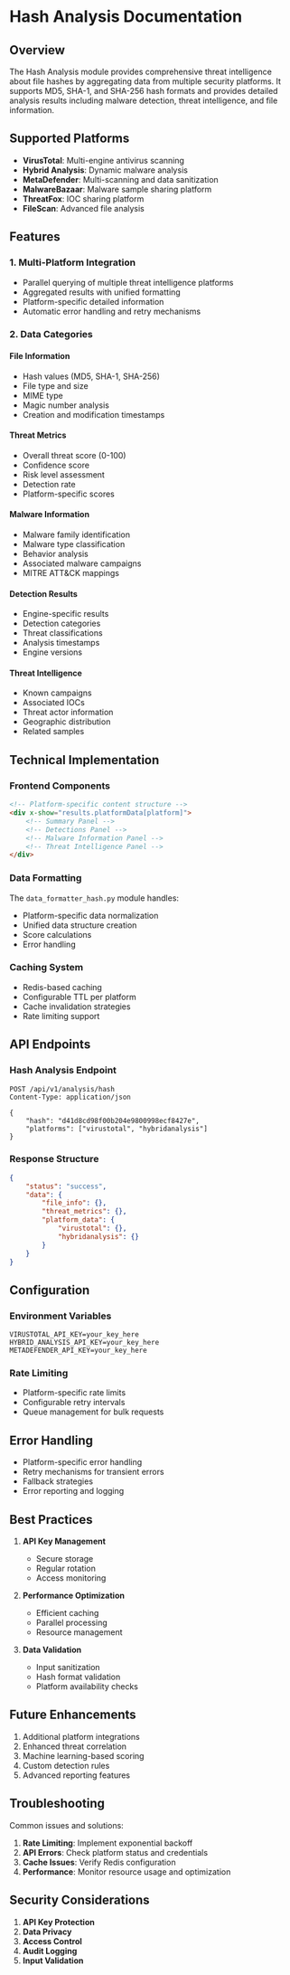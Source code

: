 # Hash Analysis Documentation

## Overview
The Hash Analysis module provides comprehensive threat intelligence about file hashes by aggregating data from multiple security platforms. It supports MD5, SHA-1, and SHA-256 hash formats and provides detailed analysis results including malware detection, threat intelligence, and file information.

## Supported Platforms
- **VirusTotal**: Multi-engine antivirus scanning
- **Hybrid Analysis**: Dynamic malware analysis
- **MetaDefender**: Multi-scanning and data sanitization
- **MalwareBazaar**: Malware sample sharing platform
- **ThreatFox**: IOC sharing platform
- **FileScan**: Advanced file analysis

## Features

### 1. Multi-Platform Integration
- Parallel querying of multiple threat intelligence platforms
- Aggregated results with unified formatting
- Platform-specific detailed information
- Automatic error handling and retry mechanisms

### 2. Data Categories
#### File Information
- Hash values (MD5, SHA-1, SHA-256)
- File type and size
- MIME type
- Magic number analysis
- Creation and modification timestamps

#### Threat Metrics
- Overall threat score (0-100)
- Confidence score
- Risk level assessment
- Detection rate
- Platform-specific scores

#### Malware Information
- Malware family identification
- Malware type classification
- Behavior analysis
- Associated malware campaigns
- MITRE ATT&CK mappings

#### Detection Results
- Engine-specific results
- Detection categories
- Threat classifications
- Analysis timestamps
- Engine versions

#### Threat Intelligence
- Known campaigns
- Associated IOCs
- Threat actor information
- Geographic distribution
- Related samples

## Technical Implementation

### Frontend Components
```html
<!-- Platform-specific content structure -->
<div x-show="results.platformData[platform]">
    <!-- Summary Panel -->
    <!-- Detections Panel -->
    <!-- Malware Information Panel -->
    <!-- Threat Intelligence Panel -->
</div>
```

### Data Formatting
The `data_formatter_hash.py` module handles:
- Platform-specific data normalization
- Unified data structure creation
- Score calculations
- Error handling

### Caching System
- Redis-based caching
- Configurable TTL per platform
- Cache invalidation strategies
- Rate limiting support

## API Endpoints

### Hash Analysis Endpoint
```http
POST /api/v1/analysis/hash
Content-Type: application/json

{
    "hash": "d41d8cd98f00b204e9800998ecf8427e",
    "platforms": ["virustotal", "hybridanalysis"]
}
```

### Response Structure
```json
{
    "status": "success",
    "data": {
        "file_info": {},
        "threat_metrics": {},
        "platform_data": {
            "virustotal": {},
            "hybridanalysis": {}
        }
    }
}
```

## Configuration

### Environment Variables
```env
VIRUSTOTAL_API_KEY=your_key_here
HYBRID_ANALYSIS_API_KEY=your_key_here
METADEFENDER_API_KEY=your_key_here
```

### Rate Limiting
- Platform-specific rate limits
- Configurable retry intervals
- Queue management for bulk requests

## Error Handling
- Platform-specific error handling
- Retry mechanisms for transient errors
- Fallback strategies
- Error reporting and logging

## Best Practices
1. **API Key Management**
   - Secure storage
   - Regular rotation
   - Access monitoring

2. **Performance Optimization**
   - Efficient caching
   - Parallel processing
   - Resource management

3. **Data Validation**
   - Input sanitization
   - Hash format validation
   - Platform availability checks

## Future Enhancements
1. Additional platform integrations
2. Enhanced threat correlation
3. Machine learning-based scoring
4. Custom detection rules
5. Advanced reporting features

## Troubleshooting
Common issues and solutions:
1. **Rate Limiting**: Implement exponential backoff
2. **API Errors**: Check platform status and credentials
3. **Cache Issues**: Verify Redis configuration
4. **Performance**: Monitor resource usage and optimization

## Security Considerations
1. **API Key Protection**
2. **Data Privacy**
3. **Access Control**
4. **Audit Logging**
5. **Input Validation**
